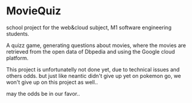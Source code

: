 # MovieQuiz
school project for the web&cloud subject, M1 software engineering students.

A quizz game, generating questions about movies, where the movies are retrieved from the open data of Dbpedia and using the Google cloud platform.

This project is unfortunatelly not done yet, due to technical issues and others odds.
but just like neantic didn't give up yet on pokemon go, we won't give up on this project as well..

may the odds be in our favor..

